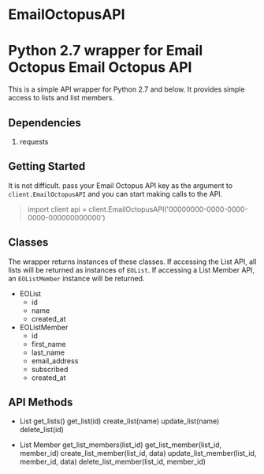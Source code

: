 # EmailOctopusAPI
Python 2.7 wrapper for Email Octopus
Email Octopus API
=================

This is a simple API wrapper for Python 2.7 and below.  It provides simple access to  lists and list members.

Dependencies
-----

1.  requests

Getting Started
-----

It is not difficult. pass your Email Octopus API key as the argument to `client.EmailOctopusAPI` and you can start making calls to the API.

>   import client
>   api = client.EmailOctopusAPI('00000000-0000-0000-0000-000000000000')

Classes
-----

The wrapper returns instances of these classes. If accessing the List API, all lists will be returned as instances of `EOList`.  If accessing a List Member API, an `EOListMember` instance will be returned.

- EOList
  - id
  - name
  - created_at
- EOListMember
  - id
  - first_name
  - last_name
  - email_address
  - subscribed
  - created_at
  
API Methods
-----
- List
  get_lists()
  get_list(id)
  create_list(name)
  update_list(name)
  delete_list(id)

- List Member
  get_list_members(list_id)
  get_list_member(list_id, member_id)
  create_list_member(list_id, data)
  update_list_member(list_id, member_id, data)
  delete_list_member(list_id, member_id)
